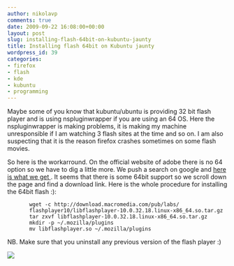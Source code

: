 ```yaml
---
author: nikolavp
comments: true
date: 2009-09-22 16:08:00+00:00
layout: post
slug: installing-flash-64bit-on-kubuntu-jaunty
title: Installing flash 64bit on Kubuntu jaunty
wordpress_id: 39
categories:
- firefox
- flash
- kde
- kubuntu
- programming
---
```




Maybe some of you know that kubuntu/ubuntu is providing 32 bit flash player and is using nspluginwrapper if you are using an 64 OS. Here the nspluginwrapper is making problems, it is making my machine unresponsible if I am watching 3 flash sites at the time and so on. I am also suspecting that it is the reason firefox crashes sometimes on some flash movies.

So here is the workarround. On the official website of adobe there is no 64 option so we have to dig a little more. We push a search on google and [here is what we get ](http://labs.adobe.com/downloads/flashplayer10.html). It seems that there is some 64bit support so we scroll down the page and find a download link. Here is the whole procedure for installing the 64bit flash :):

    
           wget -c http://download.macromedia.com/pub/labs/
           flashplayer10/libflashplayer-10.0.32.18.linux-x86_64.so.tar.gz
           tar zxvf libflashplayer-10.0.32.18.linux-x86_64.so.tar.gz
           mkdir -p ~/.mozilla/plugins
           mv libflashplayer.so ~/.mozilla/plugins


NB. Make sure that you uninstall any previous version of the flash player :)


![](http://img.zemanta.com/pixy.gif?x-id=52cd7226-0452-8fc0-a3b9-67195690fcae)



